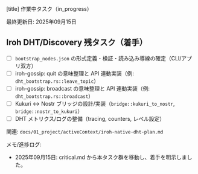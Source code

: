 [title] 作業中タスク（in_progress）

最終更新日: 2025年09月15日

## Iroh DHT/Discovery 残タスク（着手）

- [ ] `bootstrap_nodes.json` の形式定義・検証・読み込み導線の確定（CLI/アプリ双方）
- [ ] iroh-gossip: quit の意味整理と API 連動実装（例: `dht_bootstrap.rs::leave_topic`）
- [ ] iroh-gossip: broadcast の意味整理と API 連動実装（例: `dht_bootstrap.rs::broadcast`）
- [ ] Kukuri ↔ Nostr ブリッジの設計/実装（`bridge::kukuri_to_nostr`, `bridge::nostr_to_kukuri`）
- [ ] DHT メトリクス/ログの整備（tracing, counters, レベル設定）

関連: `docs/01_project/activeContext/iroh-native-dht-plan.md`

メモ/進捗ログ:
- 2025年09月15日: critical.md から本タスク群を移動し、着手を明示しました。
